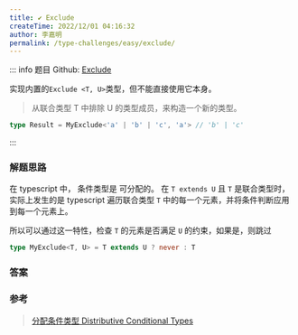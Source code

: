 ```yaml
---
title: ✔️ Exclude
createTime: 2022/12/01 04:16:32
author: 李嘉明
permalink: /type-challenges/easy/exclude/
---
```


::: info 题目
Github: [Exclude](https://github.com/type-challenges/type-challenges/blob/main/questions/)

实现内置的`Exclude <T, U>`类型，但不能直接使用它本身。

> 从联合类型 T 中排除 U 的类型成员，来构造一个新的类型。

```ts
type Result = MyExclude<'a' | 'b' | 'c', 'a'> // 'b' | 'c'
```

:::

### 解题思路

在 typescript 中， 条件类型是 可分配的。 在 `T extends U` 且 `T` 是联合类型时，实际上发生的是 typescript 遍历联合类型 `T` 中的每一个元素，并将条件判断应用到每一个元素上。

所以可以通过这一特性，检查 `T` 的元素是否满足 `U` 的约束，如果是，则跳过

```ts
type MyExclude<T, U> = T extends U ? never : T
```

### 答案

### 参考

> [分配条件类型 Distributive Conditional Types](https://www.typescriptlang.org/docs/handbook/2/conditional-types.html#distributive-conditional-types)
